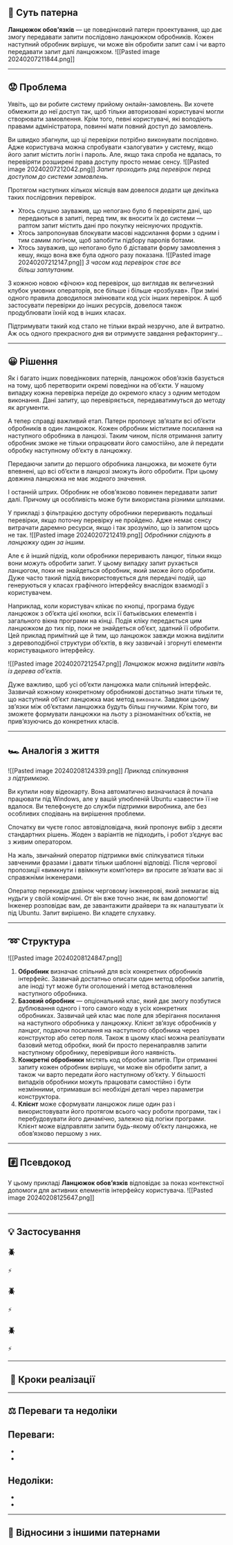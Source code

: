 ## 💭 Суть патерна

**Ланцюжок обов’язків** — це поведінковий патерн проектування, що дає змогу передавати запити послідовно ланцюжком обробників. Кожен наступний обробник вирішує, чи може він обробити запит сам і чи варто передавати запит далі ланцюжком.
![[Pasted image 20240207211844.png]]

---
## 😟 Проблема

Уявіть, що ви робите систему прийому онлайн-замовлень. Ви хочете обмежити до неї доступ так, щоб тільки авторизовані користувачі могли створювати замовлення. Крім того, певні користувачі, які володіють правами адміністратора, повинні мати повний доступ до замовлень.

Ви швидко збагнули, що ці перевірки потрібно виконувати послідовно. Адже користувача можна спробувати «залогувати» у систему, якщо його запит містить логін і пароль. Але, якщо така спроба не вдалась, то перевіряти розширені права доступу просто немає сенсу.
![[Pasted image 20240207212042.png]]
*Запит проходить ряд перевірок перед доступом до системи замовлень.*

Протягом наступних кількох місяців вам довелося додати ще декілька таких послідовних перевірок.

- Хтось слушно зауважив, що непогано було б перевіряти дані, що передаються в запиті, перед тим, як вносити їх до системи — раптом запит містить дані про покупку неіснуючих продуктів.
- Хтось запропонував блокувати масові надсилання форми з одним і тим самим логіном, щоб запобігти підбору паролів ботами.
- Хтось зауважив, що непогано було б діставати форму замовлення з кешу, якщо вона вже була одного разу показана.
![[Pasted image 20240207212147.png]]
*З часом код перевірок стає все більш заплутаним.*

З кожною новою «фічою» код перевірок, що виглядав як величезний клубок умовних операторів, все більше і більше «розбухав». При зміні одного правила доводилося змінювати код усіх інших перевірок. А щоб застосувати перевірки до інших ресурсів, довелося також продублювати їхній код в інших класах.

Підтримувати такий код стало не тільки вкрай незручно, але й витратно. Аж ось одного прекрасного дня ви отримуєте завдання рефакторингу...

---
## 😀 Рішення

Як і багато інших поведінкових патернів, ланцюжок обов’язків базується на тому, щоб перетворити окремі поведінки на об’єкти. У нашому випадку кожна перевірка переїде до окремого класу з одним методом виконання. Дані запиту, що перевіряється, передаватимуться до методу як аргументи.

А тепер справді важливий етап. Патерн пропонує зв’язати всі об’єкти обробників в один ланцюжок. Кожен обробник міститиме посилання на наступного обробника в ланцюзі. Таким чином, після отримання запиту обробник зможе не тільки опрацювати його самостійно, але й передати обробку наступному об’єкту в ланцюжку.

Передаючи запити до першого обробника ланцюжка, ви можете бути впевнені, що всі об’єкти в ланцюзі зможуть його обробити. При цьому довжина ланцюжка не має жодного значення.

І останній штрих. Обробник не обов’язково повинен передавати запит далі. Причому ця особливість може бути використана різними шляхами.

У прикладі з фільтрацією доступу обробники переривають подальші перевірки, якщо поточну перевірку не пройдено. Адже немає сенсу витрачати даремно ресурси, якщо і так зрозуміло, що із запитом щось не так.
![[Pasted image 20240207212419.png]]
*Обробники слідують в ланцюжку один за іншим.*

Але є й інший підхід, коли обробники переривають ланцюг, тільки якщо вони _можуть_ обробити запит. У цьому випадку запит рухається ланцюгом, поки не знайдеться обробник, який зможе його обробити. Дуже часто такий підхід використовується для передачі подій, що генеруються у класах графічного інтерфейсу внаслідок взаємодії з користувачем.

Наприклад, коли користувач клікає по кнопці, програма будує ланцюжок з об’єкта цієї кнопки, всіх її батьківських елементів і загального вікна програми на кінці. Подія кліку передається цим ланцюжком до тих пір, поки не знайдеться об’єкт, здатний її обробити. Цей приклад примітний ще й тим, що ланцюжок завжди можна виділити з деревоподібної структури об’єктів, в яку зазвичай і згорнуті елементи користувацького інтерфейсу.

![[Pasted image 20240207212547.png]]
*Ланцюжок можна виділити навіть із дерева об’єктів.*

Дуже важливо, щоб усі об’єкти ланцюжка мали спільний інтерфейс. Зазвичай кожному конкретному обробникові достатньо знати тільки те, що наступний об’єкт ланцюжка має метод `виконати`. Завдяки цьому зв’язки між об’єктами ланцюжка будуть більш гнучкими. Крім того, ви зможете формувати ланцюжки на льоту з різноманітних об’єктів, не прив’язуючись до конкретних класів.

---
## 🏎️ Аналогія з життя
![[Pasted image 20240208124339.png]]
*Приклад спілкування з підтримкою.*

Ви купили нову відеокарту. Вона автоматично визначилася й почала працювати під Windows, але у вашій улюбленій Ubuntu «завести» її не вдалося. Ви телефонуєте до служби підтримки виробника, але без особливих сподівань на вирішення проблеми.

Спочатку ви чуєте голос автовідповідача, який пропонує вибір з десяти стандартних рішень. Жоден з варіантів не підходить, і робот з’єднує вас з живим оператором.

На жаль, звичайний оператор підтримки вміє спілкуватися тільки завченими фразами і давати тільки шаблонні відповіді. Після чергової пропозиції «вимкнути і ввімкнути комп’ютер» ви просите зв’язати вас зі справжніми інженерами.

Оператор перекидає дзвінок черговому інженерові, який знемагає від нудьги у своїй комірчині. От він вже точно знає, як вам допомогти! Інженер розповідає вам, де завантажити драйвери та як налаштувати їх під Ubuntu. Запит вирішено. Ви кладете слухавку.

---
## ➿ Структура

![[Pasted image 20240208124847.png]]
1. **Обробник** визначає спільний для всіх конкретних обробників інтерфейс. Зазвичай достатньо описати один метод обробки запитів, але іноді тут може бути оголошений і метод встановлення наступного обробника.
2. **Базовий обробник** — опціональний клас, який дає змогу позбутися дублювання одного і того самого коду в усіх конкретних обробниках. Зазвичай цей клас має поле для зберігання посилання на наступного обробника у ланцюжку. Клієнт зв’язує обробників у ланцюг, подаючи посилання на наступного обробника через конструктор або сетер поля. Також в цьому класі можна реалізувати базовий метод обробки, який би просто перенаправляв запити наступному обробнику, перевіривши його наявність.
3. **Конкретні обробники** містять код обробки запитів. При отриманні запиту кожен обробник вирішує, чи може він обробити запит, а також чи варто передати його наступному об’єкту. У більшості випадків обробники можуть працювати самостійно і бути незмінними, отримавши всі необхідні деталі через параметри конструктора.
4. **Клієнт** може сформувати ланцюжок лише один раз і використовувати його протягом всього часу роботи програми, так і перебудовувати його динамічно, залежно від логіки програми. Клієнт може відправляти запити будь-якому об’єкту ланцюжка, не обов’язково першому з них.

---
## #️⃣ Псевдокод

У цьому прикладі **Ланцюжок обов’язків** відповідає за показ контекстної допомоги для активних елементів інтерфейсу користувача.
![[Pasted image 20240208125647.png]]


``` C#

```

---
## 💡 Застосування

### 🪲 

⚡ 

### 🪲 

⚡ 

### 🪲 

⚡

---
##  📃 Кроки реалізації



---
## ⚖️ Переваги та недоліки

**Переваги:**
- 
- 
- 
**Недоліки:**
- 
- 
- 

---
## 🔁 Відносини з іншими патернами

